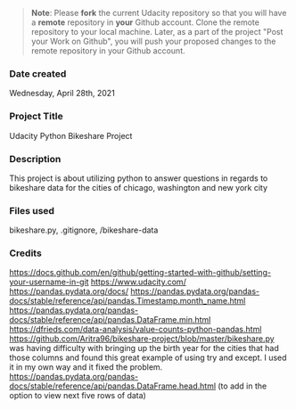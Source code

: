 >**Note**: Please **fork** the current Udacity repository so that you will have a **remote** repository in **your** Github account. Clone the remote repository to your local machine. Later, as a part of the project "Post your Work on Github", you will push your proposed changes to the remote repository in your Github account.

### Date created
Wednesday, April 28th, 2021

### Project Title
Udacity Python Bikeshare Project

### Description
This project is about utilizing python to answer questions in regards to bikeshare data for the cities of chicago, washington and new york city

### Files used
bikeshare.py, .gitignore, /bikeshare-data

### Credits
https://docs.github.com/en/github/getting-started-with-github/setting-your-username-in-git
https://www.udacity.com/
https://pandas.pydata.org/docs/
https://pandas.pydata.org/pandas-docs/stable/reference/api/pandas.Timestamp.month_name.html
https://pandas.pydata.org/pandas-docs/stable/reference/api/pandas.DataFrame.min.html
https://dfrieds.com/data-analysis/value-counts-python-pandas.html
https://github.com/Aritra96/bikeshare-project/blob/master/bikeshare.py was having difficulty with bringing up the birth year for the cities that had those columns and found this great example of using try and except. I used it in my own way and it fixed the problem. 
https://pandas.pydata.org/pandas-docs/stable/reference/api/pandas.DataFrame.head.html (to add in the option to view next five rows of data)

